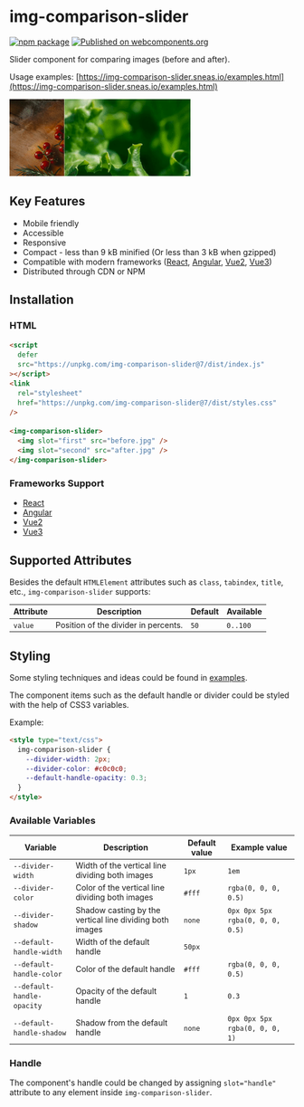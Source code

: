 # img-comparison-slider

[![npm package](https://img.shields.io/npm/v/img-comparison-slider.svg)](https://www.npmjs.com/package/img-comparison-slider)
[![Published on webcomponents.org](https://img.shields.io/badge/webcomponents.org-published-blue.svg)](https://www.webcomponents.org/element/img-comparison-slider)

Slider component for comparing images (before and after).

Usage examples: [https://img-comparison-slider.sneas.io/examples.html](https://img-comparison-slider.sneas.io/examples.html)

![Example](docs/example.gif)

## Key Features

- Mobile friendly
- Accessible
- Responsive
- Compact - less than 9 kB minified (Or less than 3 kB when gzipped)
- Compatible with modern frameworks ([React](bindings/react/README.md),
  [Angular](docs/installation/angular.md),
  [Vue2](docs/installation/vue.md),
  [Vue3](bindings/vue/README.md))
- Distributed through CDN or NPM

<!--
```
<custom-element-demo>
  <template>
    <script defer src="https://unpkg.com/img-comparison-slider@7/dist/index.js"></script>
    <link
      rel="stylesheet"
      href="https://unpkg.com/img-comparison-slider@7/dist/styles.css"
    />

    <img-comparison-slider>
      <img slot="first" width="100%" src="https://img-comparison-slider.sneas.io/demo/images/before.webp">
      <img slot="second" width="100%" src="https://img-comparison-slider.sneas.io/demo/images/after.webp">
    </img-comparison-slider>
  </template>
</custom-element-demo>
```
-->

## Installation

### HTML

```html
<script
  defer
  src="https://unpkg.com/img-comparison-slider@7/dist/index.js"
></script>
<link
  rel="stylesheet"
  href="https://unpkg.com/img-comparison-slider@7/dist/styles.css"
/>

<img-comparison-slider>
  <img slot="first" src="before.jpg" />
  <img slot="second" src="after.jpg" />
</img-comparison-slider>
```

### Frameworks Support

- [React](bindings/react/README.md)
- [Angular](docs/installation/angular.md)
- [Vue2](docs/installation/vue.md)
- [Vue3](bindings/vue/README.md)

## Supported Attributes

Besides the default `HTMLElement` attributes such as `class`, `tabindex`, `title`, etc., `img-comparison-slider` supports:

| Attribute | Description                          | Default | Available |
| --------- | ------------------------------------ | ------- | --------- |
| `value`   | Position of the divider in percents. | `50`    | `0..100`  |

## Styling

Some styling techniques and ideas could be found in [examples](https://img-comparison-slider.sneas.io/examples.html).

The component items such as the default handle or divider could be styled with the help of CSS3 variables.

Example:

```html
<style type="text/css">
  img-comparison-slider {
    --divider-width: 2px;
    --divider-color: #c0c0c0;
    --default-handle-opacity: 0.3;
  }
</style>
```

### Available Variables

| Variable                   | Description                                              | Default value | Example value                    |
| -------------------------- | -------------------------------------------------------- | ------------- | -------------------------------- |
| `--divider-width`          | Width of the vertical line dividing both images          | `1px`         | `1em`                            |
| `--divider-color`          | Color of the vertical line dividing both images          | `#fff`        | `rgba(0, 0, 0, 0.5)`             |
| `--divider-shadow`         | Shadow casting by the vertical line dividing both images | `none`        | `0px 0px 5px rgba(0, 0, 0, 0.5)` |
| `--default-handle-width`   | Width of the default handle                              | `50px`        |                                  |
| `--default-handle-color`   | Color of the default handle                              | `#fff`        | `rgba(0, 0, 0, 0.5)`             |
| `--default-handle-opacity` | Opacity of the default handle                            | `1`           | `0.3`                            |
| `--default-handle-shadow`  | Shadow from the default handle                           | `none`        | `0px 0px 5px rgba(0, 0, 0, 1)`   |

### Handle

The component's handle could be changed by assigning `slot="handle"` attribute to any element inside `img-comparison-slider`.
